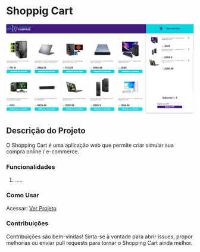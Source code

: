 # Shoppig Cart

![Foto do projeto](./projeto.png)

## Descrição do Projeto

O Shopping Cart é uma aplicação web que permite criar simular sua compra online / e-commerce.

### Funcionalidades

1. .....
### Como Usar

Acessar: [Ver Projeto]()

### Contribuições

Contribuições são bem-vindas! Sinta-se à vontade para abrir issues, propor melhorias ou enviar pull requests para tornar o Shopping Cart ainda melhor.